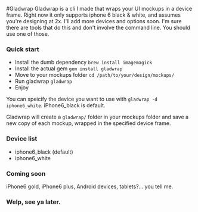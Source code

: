 #Gladwrap
Gladwrap is a cli I made that wraps your UI mockups in a device frame.  Right now it only supports iphone 6 black & white, and assumes you're designing at 2x. I'll add more devices and options soon. I'm sure there are tools that do this and don't involve the command line.  You should use one of those.

### Quick start
- Install the dumb dependency `brew install imagemagick`
- Install the actual gem `gem install gladwrap`
- Move to your mockups folder `cd /path/to/your/design/mockups/`
- Run gladwrap `gladwrap`
- Enjoy

You can speicify the device you want to use with
`gladwrap -d iphone6_white`. iPhone6_black is default.

Gladwrap will create a `gladwrap/` folder in your mockups folder and save a new copy of each mockup, wrapped in the specified device frame.

### Device list
- iphone6_black (default)
- iphone6_white

### Coming soon
iPhone6 gold, iPhone6 plus, Android devices, tablets?... you tell me.

### Welp, see ya later.
